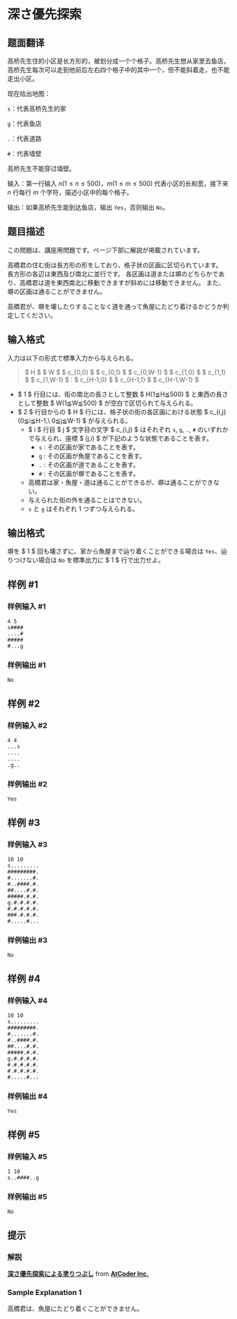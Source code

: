 # 深さ優先探索

## 题面翻译

高桥先生住的小区是长方形的，被划分成一个个格子。高桥先生想从家里去鱼店，高桥先生每次可以走到他前后左右四个格子中的其中一个，但不能斜着走，也不能走出小区。

现在给出地图：

```s```：代表高桥先生的家

```g```：代表鱼店

```.```：代表道路

```#```：代表墙壁

高桥先生不能穿过墙壁。

输入：第一行输入 $n(1\le n\le500)$，$m(1\le m\le500)$ 代表小区的长和宽，接下来 $n$ 行每行 $m$ 个字符，描述小区中的每个格子。

输出：如果高桥先生能到达鱼店，输出 ```Yes```，否则输出 ```No```。

## 题目描述

[problemUrl]: https://atcoder.jp/contests/atc001/tasks/dfs_a

この問題は、講座用問題です。ページ下部に解説が掲載されています。

高橋君の住む街は長方形の形をしており、格子状の区画に区切られています。 長方形の各辺は東西及び南北に並行です。 各区画は道または塀のどちらかであり、高橋君は道を東西南北に移動できますが斜めには移動できません。 また、塀の区画は通ることができません。

高橋君が、塀を壊したりすることなく道を通って魚屋にたどり着けるかどうか判定してください。

## 输入格式

入力は以下の形式で標準入力から与えられる。

> $ H $ $ W $ $ c_{0,0} $ $ c_{0,1} $ $ c_{0,W-1} $ $ c_{1,0} $ $ c_{1,1} $ $ c_{1,W-1} $ : $ c_{H-1,0} $ $ c_{H-1,1} $ $ c_{H-1,W-1} $

- $ 1 $ 行目には、街の南北の長さとして整数 $ H(1≦H≦500) $ と東西の長さとして整数 $ W(1≦W≦500) $ が空白で区切られて与えられる。
- $ 2 $ 行目からの $ H $ 行には、格子状の街の各区画における状態 $ c_{i,j}(0≦i≦H-1,\ 0≦j≦W-1) $ が与えられる。 
  - $ i $ 行目 $ j $ 文字目の文字 $ c_{i,j} $ はそれぞれ `s`, `g`, `.`, `#` のいずれかで与えられ、座標 $ (j,i) $ が下記のような状態であることを表す。 
      - `s` : その区画が家であることを表す。
      - `g` : その区画が魚屋であることを表す。
      - `.` : その区画が道であることを表す。
      - `#` : その区画が塀であることを表す。
  - 高橋君は家・魚屋・道は通ることができるが、塀は通ることができない。
  - 与えられた街の外を通ることはできない。
  - `s` と `g` はそれぞれ 1 つずつ与えられる。

## 输出格式

塀を $ 1 $ 回も壊さずに、家から魚屋まで辿り着くことができる場合は `Yes`、辿りつけない場合は `No` を標準出力に $ 1 $ 行で出力せよ。

## 样例 #1

### 样例输入 #1

```
4 5
s####
....#
#####
#...g
```

### 样例输出 #1

```
No
```

## 样例 #2

### 样例输入 #2

```
4 4
...s
....
....
.g..
```

### 样例输出 #2

```
Yes
```

## 样例 #3

### 样例输入 #3

```
10 10
s.........
#########.
#.......#.
#..####.#.
##....#.#.
#####.#.#.
g.#.#.#.#.
#.#.#.#.#.
###.#.#.#.
#.....#...
```

### 样例输出 #3

```
No
```

## 样例 #4

### 样例输入 #4

```
10 10
s.........
#########.
#.......#.
#..####.#.
##....#.#.
#####.#.#.
g.#.#.#.#.
#.#.#.#.#.
#.#.#.#.#.
#.....#...
```

### 样例输出 #4

```
Yes
```

## 样例 #5

### 样例输入 #5

```
1 10
s..####..g
```

### 样例输出 #5

```
No
```

## 提示

### 解説

  **[深さ優先探索による塗りつぶし](https://www.slideshare.net/secret/lyag9AlTOMIY2J "深さ優先探索による塗りつぶし")**  from **[AtCoder Inc.](http://www.slideshare.net/chokudai)** 

### Sample Explanation 1

高橋君は、魚屋にたどり着くことができません。